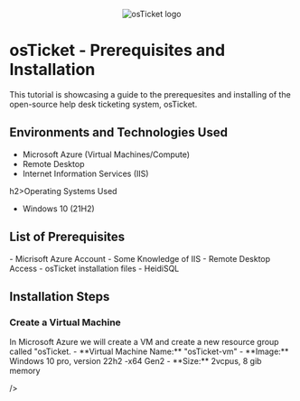<p align="center">
<img src="https://i.imgur.com/Clzj7Xs.png" alt="osTicket logo"/>
</p>

<h1>osTicket - Prerequisites and Installation</h1>
This tutorial is showcasing a guide to the prerequesites and installing of the open-source help desk ticketing system, osTicket.<br />

<h2>Environments and Technologies Used</h2>

- Microsoft Azure (Virtual Machines/Compute)
- Remote Desktop
- Internet Information Services (IIS)

h2>Operating Systems Used </h2>

- Windows 10</b> (21H2)

<h2>List of Prerequisites</h2>
- Micrisoft Azure Account
- Some Knowledge of IIS
- Remote Desktop Access
- osTicket installation files
- HeidiSQL

<h2>Installation Steps</h2>
<h3>Create a Virtual Machine</h3>
In Microsoft Azure we will create a VM and create a new resource group called "osTicket.
- **Virtual Machine Name:** "osTicket-vm"
- **Image:** Windows 10 pro, version 22h2 -x64 Gen2
- **Size:** 2vcpus, 8 gib memory
<p>
<![vm1](https://github.com/user-attachments/assets/6ff86484-1495-4bd0-9a56-c41345ebb7fd)

/>
</p>
<p>
